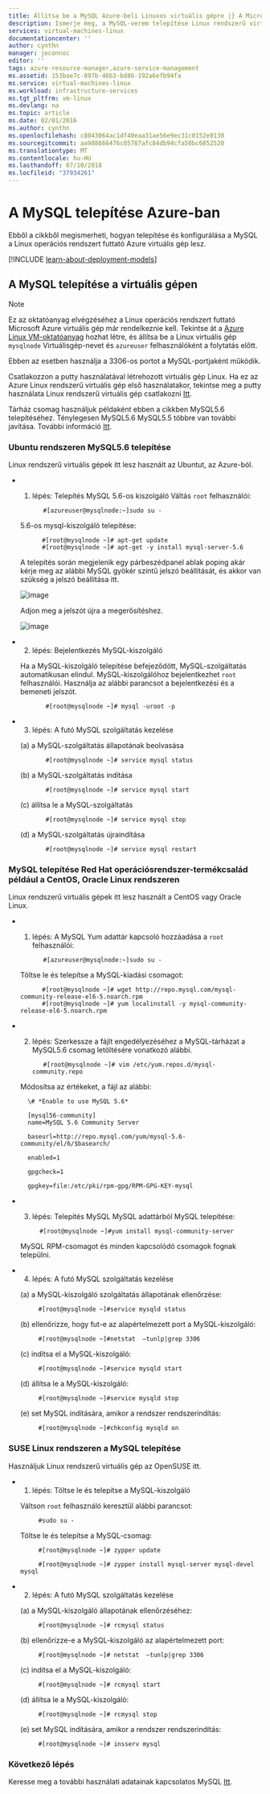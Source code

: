 ```yaml
---
title: Állítsa be a MySQL Azure-beli Linuxos virtuális gépre |} A Microsoft Docs
description: Ismerje meg, a MySQL-verem telepítése Linux rendszerű virtuális gép (Ubuntu vagy Red Hat termékcsalád operációs rendszer) az Azure-ban
services: virtual-machines-linux
documentationcenter: ''
author: cynthn
manager: jeconnoc
editor: ''
tags: azure-resource-manager,azure-service-management
ms.assetid: 153bae7c-897b-46b3-bd86-192a6efb94fa
ms.service: virtual-machines-linux
ms.workload: infrastructure-services
ms.tgt_pltfrm: vm-linux
ms.devlang: na
ms.topic: article
ms.date: 02/01/2016
ms.author: cynthn
ms.openlocfilehash: c8043064ac1df40eaa31ae56e9ec31c0152e0130
ms.sourcegitcommit: aa988666476c05787afc84db94cfa50bc6852520
ms.translationtype: MT
ms.contentlocale: hu-HU
ms.lasthandoff: 07/10/2018
ms.locfileid: "37934261"
---
```

# <a name="how-to-install-mysql-on-azure"></a>A MySQL telepítése Azure-ban
Ebből a cikkből megismerheti, hogyan telepítése és konfigurálása a MySQL a Linux operációs rendszert futtató Azure virtuális gép lesz.

[!INCLUDE [learn-about-deployment-models](../../../includes/learn-about-deployment-models-both-include.md)]

## <a name="install-mysql-on-your-virtual-machine"></a>A MySQL telepítése a virtuális gépen
> [!NOTE]
> Ez az oktatóanyag elvégzéséhez a Linux operációs rendszert futtató Microsoft Azure virtuális gép már rendelkeznie kell. Tekintse át a [Azure Linux VM-oktatóanyag](quick-create-cli.md?toc=%2fazure%2fvirtual-machines%2flinux%2ftoc.json) hozhat létre, és állítsa be a Linux virtuális gép `mysqlnode` Virtuálisgép-nevet és `azureuser` felhasználóként a folytatás előtt.
> 
> 

Ebben az esetben használja a 3306-os portot a MySQL-portjaként működik.  

Csatlakozzon a putty használatával létrehozott virtuális gép Linux. Ha ez az Azure Linux rendszerű virtuális gép első használatakor, tekintse meg a putty használata Linux rendszerű virtuális gép csatlakozni [Itt](mac-create-ssh-keys.md?toc=%2fazure%2fvirtual-machines%2flinux%2ftoc.json).

Tárház csomag használjuk példaként ebben a cikkben MySQL5.6 telepítéséhez. Ténylegesen MySQL5.6 MySQL5.5 többre van további javítása.  További információ [Itt](http://www.mysqlperformanceblog.com/2013/02/18/is-mysql-5-6-slower-than-mysql-5-5/).

### <a name="how-to-install-mysql56-on-ubuntu"></a>Ubuntu rendszeren MySQL5.6 telepítése
Linux rendszerű virtuális gépek itt lesz használt az Ubuntut, az Azure-ból.

* 1. lépés: Telepítés MySQL 5.6-os kiszolgáló Váltás `root` felhasználói:
  
            #[azureuser@mysqlnode:~]sudo su -
  
    5.6-os mysql-kiszolgáló telepítése:
  
            #[root@mysqlnode ~]# apt-get update
            #[root@mysqlnode ~]# apt-get -y install mysql-server-5.6
  
    A telepítés során megjelenik egy párbeszédpanel ablak poping akár kérje meg az alábbi MySQL gyökér szintű jelszó beállítását, és akkor van szükség a jelszó beállítása itt.
  
    ![image](./media/mysql-install/virtual-machines-linux-install-mysql-p1.png)

    Adjon meg a jelszót újra a megerősítéshez.

    ![image](./media/mysql-install/virtual-machines-linux-install-mysql-p2.png)

* 2. lépés: Bejelentkezés MySQL-kiszolgáló
  
    Ha a MySQL-kiszolgáló telepítése befejeződött, MySQL-szolgáltatás automatikusan elindul. MySQL-kiszolgálóhoz bejelentkezhet `root` felhasználói.
    Használja az alábbi parancsot a bejelentkezési és a bemeneti jelszót.
  
             #[root@mysqlnode ~]# mysql -uroot -p
* 3. lépés: A futó MySQL szolgáltatás kezelése
  
    (a) a MySQL-szolgáltatás állapotának beolvasása
  
             #[root@mysqlnode ~]# service mysql status
  
    (b) a MySQL-szolgáltatás indítása
  
             #[root@mysqlnode ~]# service mysql start
  
    (c) állítsa le a MySQL-szolgáltatás
  
             #[root@mysqlnode ~]# service mysql stop
  
    (d) a MySQL-szolgáltatás újraindítása
  
             #[root@mysqlnode ~]# service mysql restart

### <a name="how-to-install-mysql-on-red-hat-os-family-like-centos-oracle-linux"></a>MySQL telepítése Red Hat operációsrendszer-termékcsalád például a CentOS, Oracle Linux rendszeren
Linux rendszerű virtuális gépek itt lesz használt a CentOS vagy Oracle Linux.

* 1. lépés: A MySQL Yum adattár kapcsoló hozzáadása a `root` felhasználói:
  
            #[azureuser@mysqlnode:~]sudo su -
  
    Töltse le és telepítse a MySQL-kiadási csomagot:
  
            #[root@mysqlnode ~]# wget http://repo.mysql.com/mysql-community-release-el6-5.noarch.rpm
            #[root@mysqlnode ~]# yum localinstall -y mysql-community-release-el6-5.noarch.rpm
* 2. lépés: Szerkessze a fájlt engedélyezéséhez a MySQL-tárházat a MySQL5.6 csomag letöltésére vonatkozó alábbi.
  
            #[root@mysqlnode ~]# vim /etc/yum.repos.d/mysql-community.repo
  
    Módosítsa az értékeket, a fájl az alábbi:
  
        \# *Enable to use MySQL 5.6*
  
        [mysql56-community]
        name=MySQL 5.6 Community Server
  
        baseurl=http://repo.mysql.com/yum/mysql-5.6-community/el/6/$basearch/
  
        enabled=1
  
        gpgcheck=1
  
        gpgkey=file:/etc/pki/rpm-gpg/RPM-GPG-KEY-mysql
* 3. lépés: Telepítés MySQL MySQL adattárból MySQL telepítése:
  
           #[root@mysqlnode ~]#yum install mysql-community-server
  
    MySQL RPM-csomagot és minden kapcsolódó csomagok fognak települni.
* 4. lépés: A futó MySQL szolgáltatás kezelése
  
    (a) a MySQL-kiszolgáló szolgáltatás állapotának ellenőrzése:
  
           #[root@mysqlnode ~]#service mysqld status
  
    (b) ellenőrizze, hogy fut-e az alapértelmezett port a MySQL-kiszolgáló:
  
           #[root@mysqlnode ~]#netstat  –tunlp|grep 3306

    (c) indítsa el a MySQL-kiszolgáló:

           #[root@mysqlnode ~]#service mysqld start

    (d) állítsa le a MySQL-kiszolgáló:

           #[root@mysqlnode ~]#service mysqld stop

    (e) set MySQL indítására, amikor a rendszer rendszerindítás:

           #[root@mysqlnode ~]#chkconfig mysqld on


### <a name="how-to-install-mysql-on-suse-linux"></a>SUSE Linux rendszeren a MySQL telepítése
Használjuk Linux rendszerű virtuális gép az OpenSUSE itt.

* 1. lépés: Töltse le és telepítse a MySQL-kiszolgáló
  
    Váltson `root` felhasználó keresztül alábbi parancsot:  
  
           #sudo su -
  
    Töltse le és telepítse a MySQL-csomag:
  
           #[root@mysqlnode ~]# zypper update
  
           #[root@mysqlnode ~]# zypper install mysql-server mysql-devel mysql
* 2. lépés: A futó MySQL szolgáltatás kezelése
  
    (a) a MySQL-kiszolgáló állapotának ellenőrzéséhez:
  
           #[root@mysqlnode ~]# rcmysql status
  
    (b) ellenőrizze-e a MySQL-kiszolgáló az alapértelmezett port:
  
           #[root@mysqlnode ~]# netstat  –tunlp|grep 3306

    (c) indítsa el a MySQL-kiszolgáló:

           #[root@mysqlnode ~]# rcmysql start

    (d) állítsa le a MySQL-kiszolgáló:

           #[root@mysqlnode ~]# rcmysql stop

    (e) set MySQL indítására, amikor a rendszer rendszerindítás:

           #[root@mysqlnode ~]# insserv mysql

### <a name="next-step"></a>Következő lépés
Keresse meg a további használati adatainak kapcsolatos MySQL [Itt](https://www.mysql.com/).

